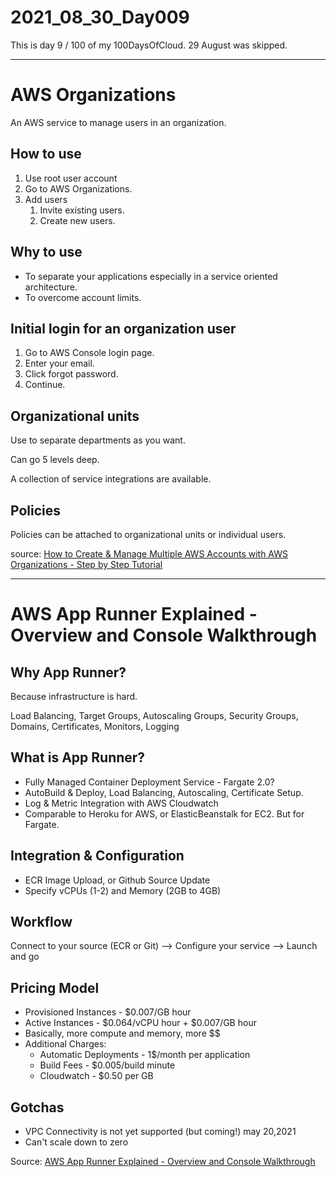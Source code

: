 # 2021_08_30_Day009

This is day 9 / 100 of my 100DaysOfCloud. 29 August was skipped.

---
# AWS Organizations
An AWS service to manage users in an organization.

## How to use
1. Use root user account
2. Go to AWS Organizations.
3. Add users
    1. Invite existing users.
    2. Create new users.

## Why to use
- To separate your applications especially in a service oriented architecture.
- To overcome account limits.

## Initial login for an organization user
1. Go to AWS Console login page.
2. Enter your email.
3. Click forgot password.
4. Continue.

## Organizational units
Use to separate departments as you want.

Can go 5 levels deep.

A collection of service integrations are available.

## Policies
Policies can be attached to organizational units or individual users.

source: [How to Create & Manage Multiple AWS Accounts with AWS Organizations - Step by Step Tutorial](https://www.youtube.com/watch?v=noeLMJT1duw)

---
# AWS App Runner Explained - Overview and Console Walkthrough

## Why App Runner?
Because infrastructure is hard.

Load Balancing, Target Groups, Autoscaling Groups, Security Groups, Domains, Certificates, Monitors, Logging

## What is App Runner?
- Fully Managed Container Deployment Service - Fargate 2.0?
- AutoBuild & Deploy, Load Balancing, Autoscaling, Certificate Setup.
- Log & Metric Integration with AWS Cloudwatch
- Comparable to Heroku for AWS, or ElasticBeanstalk for EC2. But for Fargate.

## Integration & Configuration
- ECR Image Upload, or Github Source Update
- Specify vCPUs (1-2) and Memory (2GB to 4GB)

## Workflow
Connect to your source (ECR or Git) --> Configure your service --> Launch and go

## Pricing Model
- Provisioned Instances - $0.007/GB hour
- Active Instances - $0.064/vCPU hour + $0.007/GB hour
- Basically, more compute and memory, more \$\$
- Additional Charges:
    - Automatic Deployments - 1$/month per application
    - Build Fees - $0.005/build minute
    - Cloudwatch - $0.50 per GB

## Gotchas
- VPC Connectivity is not yet supported (but coming!) may 20,2021
- Can't scale down to zero


Source: [AWS App Runner Explained - Overview and Console Walkthrough](https://www.youtube.com/watch?v=TKirecwhJ2c)